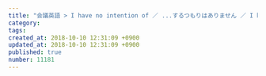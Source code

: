 ```yaml
---
title: "会議英語 > I have no intention of ／ ...するつもりはありません ／ I have no intention of avoiding the responsibility of the proposal 2014-02-17"
category: 
tags: 
created_at: 2018-10-10 12:31:09 +0900
updated_at: 2018-10-10 12:31:09 +0900
published: true
number: 11181
---
```



